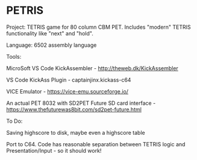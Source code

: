 # PETRIS

Project: TETRIS game for 80 column CBM PET. Includes "modern" TETRIS functionality like "next" and "hold".

Language: 6502 assembly language

Tools:

MicroSoft VS Code
KickAssembler - http://theweb.dk/KickAssembler

VS Code KickAss Plugin  - captainjinx.kickass-c64

VICE Emulator - https://vice-emu.sourceforge.io/ 

An actual PET 8032 with SD2PET Future SD card interface -  https://www.thefuturewas8bit.com/sd2pet-future.html

        
To Do:
 
 Saving highscore to disk, maybe even a highscore table
 
 Port to C64. Code has reasonable separation between TETRIS logic and Presentation/Input - so it should work!
